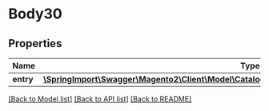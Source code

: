 # Body30

## Properties
Name | Type | Description | Notes
------------ | ------------- | ------------- | -------------
**entry** | [**\SpringImport\Swagger\Magento2\Client\Model\CatalogDataProductAttributeMediaGalleryEntryInterface**](CatalogDataProductAttributeMediaGalleryEntryInterface.md) |  | 

[[Back to Model list]](../README.md#documentation-for-models) [[Back to API list]](../README.md#documentation-for-api-endpoints) [[Back to README]](../README.md)


